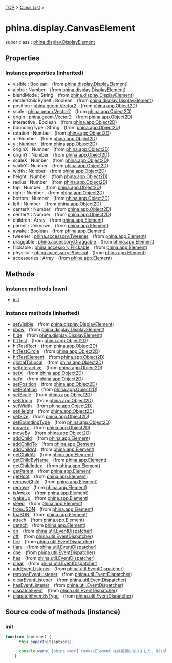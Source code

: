 [TOP](../../README.md) > [Class List](../class-list.md) >

# phina.display.CanvasElement

super class : [phina.display.DisplayElement](phina.display.DisplayElement.md)

## Properties



### Instance properties (inherited)

* visible : Boolean&ensp;&ensp;(from [phina.display.DisplayElement](phina.display.DisplayElement.md))
* alpha : Number&ensp;&ensp;(from [phina.display.DisplayElement](phina.display.DisplayElement.md))
* blendMode : String&ensp;&ensp;(from [phina.display.DisplayElement](phina.display.DisplayElement.md))
* renderChildBySelf : Boolean&ensp;&ensp;(from [phina.display.DisplayElement](phina.display.DisplayElement.md))
* position : [phina.geom.Vector2](phina.geom.Vector2.md)&ensp;&ensp;(from [phina.app.Object2D](phina.app.Object2D.md))
* scale : [phina.geom.Vector2](phina.geom.Vector2.md)&ensp;&ensp;(from [phina.app.Object2D](phina.app.Object2D.md))
* origin : [phina.geom.Vector2](phina.geom.Vector2.md)&ensp;&ensp;(from [phina.app.Object2D](phina.app.Object2D.md))
* interactive : Boolean&ensp;&ensp;(from [phina.app.Object2D](phina.app.Object2D.md))
* boundingType : String&ensp;&ensp;(from [phina.app.Object2D](phina.app.Object2D.md))
* rotation : Number&ensp;&ensp;(from [phina.app.Object2D](phina.app.Object2D.md))
* x : Number&ensp;&ensp;(from [phina.app.Object2D](phina.app.Object2D.md))
* y : Number&ensp;&ensp;(from [phina.app.Object2D](phina.app.Object2D.md))
* originX : Number&ensp;&ensp;(from [phina.app.Object2D](phina.app.Object2D.md))
* originY : Number&ensp;&ensp;(from [phina.app.Object2D](phina.app.Object2D.md))
* scaleX : Number&ensp;&ensp;(from [phina.app.Object2D](phina.app.Object2D.md))
* scaleY : Number&ensp;&ensp;(from [phina.app.Object2D](phina.app.Object2D.md))
* width : Number&ensp;&ensp;(from [phina.app.Object2D](phina.app.Object2D.md))
* height : Number&ensp;&ensp;(from [phina.app.Object2D](phina.app.Object2D.md))
* radius : Number&ensp;&ensp;(from [phina.app.Object2D](phina.app.Object2D.md))
* top : Number&ensp;&ensp;(from [phina.app.Object2D](phina.app.Object2D.md))
* right : Number&ensp;&ensp;(from [phina.app.Object2D](phina.app.Object2D.md))
* bottom : Number&ensp;&ensp;(from [phina.app.Object2D](phina.app.Object2D.md))
* left : Number&ensp;&ensp;(from [phina.app.Object2D](phina.app.Object2D.md))
* centerX : Number&ensp;&ensp;(from [phina.app.Object2D](phina.app.Object2D.md))
* centerY : Number&ensp;&ensp;(from [phina.app.Object2D](phina.app.Object2D.md))
* children : Array&ensp;&ensp;(from [phina.app.Element](phina.app.Element.md))
* parent : Unknown&ensp;&ensp;(from [phina.app.Element](phina.app.Element.md))
* awake : Boolean&ensp;&ensp;(from [phina.app.Element](phina.app.Element.md))
* tweener : [phina.accessory.Tweener](phina.accessory.Tweener.md)&ensp;&ensp;(from [phina.app.Element](phina.app.Element.md))
* draggable : [phina.accessory.Draggable](phina.accessory.Draggable.md)&ensp;&ensp;(from [phina.app.Element](phina.app.Element.md))
* flickable : [phina.accessory.Flickable](phina.accessory.Flickable.md)&ensp;&ensp;(from [phina.app.Element](phina.app.Element.md))
* physical : [phina.accessory.Physical](phina.accessory.Physical.md)&ensp;&ensp;(from [phina.app.Element](phina.app.Element.md))
* accessories : Array&ensp;&ensp;(from [phina.app.Element](phina.app.Element.md))

## Methods


### Instance methods (own)

* [init](#instance_init)

### Instance methods (inherited)

* [setVisible](phina.display.DisplayElement.md#instance_setVisible)&ensp;&ensp;(from [phina.display.DisplayElement](phina.display.DisplayElement.md))
* [show](phina.display.DisplayElement.md#instance_show)&ensp;&ensp;(from [phina.display.DisplayElement](phina.display.DisplayElement.md))
* [hide](phina.display.DisplayElement.md#instance_hide)&ensp;&ensp;(from [phina.display.DisplayElement](phina.display.DisplayElement.md))
* [hitTest](phina.app.Object2D.md#instance_hitTest)&ensp;&ensp;(from [phina.app.Object2D](phina.app.Object2D.md))
* [hitTestRect](phina.app.Object2D.md#instance_hitTestRect)&ensp;&ensp;(from [phina.app.Object2D](phina.app.Object2D.md))
* [hitTestCircle](phina.app.Object2D.md#instance_hitTestCircle)&ensp;&ensp;(from [phina.app.Object2D](phina.app.Object2D.md))
* [hitTestElement](phina.app.Object2D.md#instance_hitTestElement)&ensp;&ensp;(from [phina.app.Object2D](phina.app.Object2D.md))
* [globalToLocal](phina.app.Object2D.md#instance_globalToLocal)&ensp;&ensp;(from [phina.app.Object2D](phina.app.Object2D.md))
* [setInteractive](phina.app.Object2D.md#instance_setInteractive)&ensp;&ensp;(from [phina.app.Object2D](phina.app.Object2D.md))
* [setX](phina.app.Object2D.md#instance_setX)&ensp;&ensp;(from [phina.app.Object2D](phina.app.Object2D.md))
* [setY](phina.app.Object2D.md#instance_setY)&ensp;&ensp;(from [phina.app.Object2D](phina.app.Object2D.md))
* [setPosition](phina.app.Object2D.md#instance_setPosition)&ensp;&ensp;(from [phina.app.Object2D](phina.app.Object2D.md))
* [setRotation](phina.app.Object2D.md#instance_setRotation)&ensp;&ensp;(from [phina.app.Object2D](phina.app.Object2D.md))
* [setScale](phina.app.Object2D.md#instance_setScale)&ensp;&ensp;(from [phina.app.Object2D](phina.app.Object2D.md))
* [setOrigin](phina.app.Object2D.md#instance_setOrigin)&ensp;&ensp;(from [phina.app.Object2D](phina.app.Object2D.md))
* [setWidth](phina.app.Object2D.md#instance_setWidth)&ensp;&ensp;(from [phina.app.Object2D](phina.app.Object2D.md))
* [setHeight](phina.app.Object2D.md#instance_setHeight)&ensp;&ensp;(from [phina.app.Object2D](phina.app.Object2D.md))
* [setSize](phina.app.Object2D.md#instance_setSize)&ensp;&ensp;(from [phina.app.Object2D](phina.app.Object2D.md))
* [setBoundingType](phina.app.Object2D.md#instance_setBoundingType)&ensp;&ensp;(from [phina.app.Object2D](phina.app.Object2D.md))
* [moveTo](phina.app.Object2D.md#instance_moveTo)&ensp;&ensp;(from [phina.app.Object2D](phina.app.Object2D.md))
* [moveBy](phina.app.Object2D.md#instance_moveBy)&ensp;&ensp;(from [phina.app.Object2D](phina.app.Object2D.md))
* [addChild](phina.app.Element.md#instance_addChild)&ensp;&ensp;(from [phina.app.Element](phina.app.Element.md))
* [addChildTo](phina.app.Element.md#instance_addChildTo)&ensp;&ensp;(from [phina.app.Element](phina.app.Element.md))
* [addChildAt](phina.app.Element.md#instance_addChildAt)&ensp;&ensp;(from [phina.app.Element](phina.app.Element.md))
* [getChildAt](phina.app.Element.md#instance_getChildAt)&ensp;&ensp;(from [phina.app.Element](phina.app.Element.md))
* [getChildByName](phina.app.Element.md#instance_getChildByName)&ensp;&ensp;(from [phina.app.Element](phina.app.Element.md))
* [getChildIndex](phina.app.Element.md#instance_getChildIndex)&ensp;&ensp;(from [phina.app.Element](phina.app.Element.md))
* [getParent](phina.app.Element.md#instance_getParent)&ensp;&ensp;(from [phina.app.Element](phina.app.Element.md))
* [getRoot](phina.app.Element.md#instance_getRoot)&ensp;&ensp;(from [phina.app.Element](phina.app.Element.md))
* [removeChild](phina.app.Element.md#instance_removeChild)&ensp;&ensp;(from [phina.app.Element](phina.app.Element.md))
* [remove](phina.app.Element.md#instance_remove)&ensp;&ensp;(from [phina.app.Element](phina.app.Element.md))
* [isAwake](phina.app.Element.md#instance_isAwake)&ensp;&ensp;(from [phina.app.Element](phina.app.Element.md))
* [wakeUp](phina.app.Element.md#instance_wakeUp)&ensp;&ensp;(from [phina.app.Element](phina.app.Element.md))
* [sleep](phina.app.Element.md#instance_sleep)&ensp;&ensp;(from [phina.app.Element](phina.app.Element.md))
* [fromJSON](phina.app.Element.md#instance_fromJSON)&ensp;&ensp;(from [phina.app.Element](phina.app.Element.md))
* [toJSON](phina.app.Element.md#instance_toJSON)&ensp;&ensp;(from [phina.app.Element](phina.app.Element.md))
* [attach](phina.app.Element.md#instance_attach)&ensp;&ensp;(from [phina.app.Element](phina.app.Element.md))
* [detach](phina.app.Element.md#instance_detach)&ensp;&ensp;(from [phina.app.Element](phina.app.Element.md))
* [on](phina.util.EventDispatcher.md#instance_on)&ensp;&ensp;(from [phina.util.EventDispatcher](phina.util.EventDispatcher.md))
* [off](phina.util.EventDispatcher.md#instance_off)&ensp;&ensp;(from [phina.util.EventDispatcher](phina.util.EventDispatcher.md))
* [fire](phina.util.EventDispatcher.md#instance_fire)&ensp;&ensp;(from [phina.util.EventDispatcher](phina.util.EventDispatcher.md))
* [flare](phina.util.EventDispatcher.md#instance_flare)&ensp;&ensp;(from [phina.util.EventDispatcher](phina.util.EventDispatcher.md))
* [one](phina.util.EventDispatcher.md#instance_one)&ensp;&ensp;(from [phina.util.EventDispatcher](phina.util.EventDispatcher.md))
* [has](phina.util.EventDispatcher.md#instance_has)&ensp;&ensp;(from [phina.util.EventDispatcher](phina.util.EventDispatcher.md))
* [clear](phina.util.EventDispatcher.md#instance_clear)&ensp;&ensp;(from [phina.util.EventDispatcher](phina.util.EventDispatcher.md))
* [addEventListener](phina.util.EventDispatcher.md#instance_addEventListener)&ensp;&ensp;(from [phina.util.EventDispatcher](phina.util.EventDispatcher.md))
* [removeEventListener](phina.util.EventDispatcher.md#instance_removeEventListener)&ensp;&ensp;(from [phina.util.EventDispatcher](phina.util.EventDispatcher.md))
* [clearEventListener](phina.util.EventDispatcher.md#instance_clearEventListener)&ensp;&ensp;(from [phina.util.EventDispatcher](phina.util.EventDispatcher.md))
* [hasEventListener](phina.util.EventDispatcher.md#instance_hasEventListener)&ensp;&ensp;(from [phina.util.EventDispatcher](phina.util.EventDispatcher.md))
* [dispatchEvent](phina.util.EventDispatcher.md#instance_dispatchEvent)&ensp;&ensp;(from [phina.util.EventDispatcher](phina.util.EventDispatcher.md))
* [dispatchEventByType](phina.util.EventDispatcher.md#instance_dispatchEventByType)&ensp;&ensp;(from [phina.util.EventDispatcher](phina.util.EventDispatcher.md))


## Source code of methods (instance)

### <a name="instance_init"></a>init
```javascript
function (options) {
      this.superInit(options);

      console.warn('[phina warn] CanvasElement は非推奨になりました. DisplayElement をお使いください.');
    }
```


